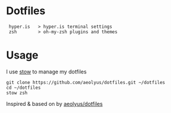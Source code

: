 # Dotfiles
```
 hyper.is   > hyper.is terminal settings
 zsh        > oh-my-zsh plugins and themes
 ```

# Usage
I use [stow](https://www.gnu.org/software/stow/) to manage my dotfiles
```
git clone https://github.com/aeolyus/dotfiles.git ~/dotfiles
cd ~/dotfiles
stow zsh
```


Inspired & based on by [aeolyus/dotfiles](https://github.com/aeolyus/dotfiles)